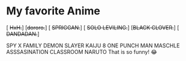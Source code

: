 # My favorite Anime
[ ~~HxH.~~]
 [~~dororo.~~]
[ ~~SPRIGGAN.~~]
[ ~~SOLO LEVILING.~~]
[~~BLACK CLOVER.~~]
[ ~~DANDADAN.~~]
 
SPY X FAMILY
DEMON SLAYER KAIJU 8
ONE PUNCH MAN
MASCHLE
ASSSASINATION CLASSROOM
NARUTO
That is so funny! :joy:
